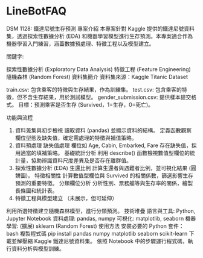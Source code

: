 # LineBotFAQ
DSM 1128: 鐵達尼號生存預測
專案介紹
本專案針對 Kaggle 提供的鐵達尼號資料集，透過探索性數據分析 (EDA) 和機器學習模型進行生存預測。本專案適合作為機器學習入門練習，涵蓋數據預處理、特徵工程以及模型建立。

關鍵字:

探索性數據分析 (Exploratory Data Analysis)
特徵工程 (Feature Engineering)
隨機森林 (Random Forest)
資料集簡介
資料集來源：Kaggle Titanic Dataset

train.csv: 包含乘客的特徵與生存結果，作為訓練集。
test.csv: 包含乘客的特徵，但不含生存結果，用於測試模型。
gender_submission.csv: 提供樣本提交格式。
目標：預測乘客是否生存 (Survived，1=生存，0=死亡)。

功能與流程
1. 資料蒐集與初步檢視
讀取資料 (pandas) 並顯示資料的結構。
定義函數觀察欄位型態及缺失值，確定需處理的特徵與補值策略。
2. 資料預處理
缺失值處理
欄位如 Age, Cabin, Embarked, Fare 存在缺失值，採用適當的填補策略。
基礎統計分析
利用 describe() 函數檢視數值型欄位的統計量，協助辨識資料尺度差異及是否存在離群值。
3. 探索性數據分析 (EDA)
生還比例
計算生還者與遇難者比例，並可視化結果 (圓餅圖)。
特徵相關性
計算數值型欄位與 Survived 的相關係數，篩選影響生存預測的重要特徵。
分類欄位分析
分析性別、票務艙等與生存率的關係，繪製長條圖和統計表。
4. 特徵工程與模型建立
（未展示，但可延伸）

利用所選特徵建立隨機森林模型，進行分類預測。
技術堆疊
語言與工具: Python, Jupyter Notebook
資料處理: pandas, numpy
可視化: matplotlib, seaborn
機器學習: (擴展) sklearn (Random Forest)
使用方法
安裝必要的 Python 套件：
bash
複製程式碼
pip install pandas numpy matplotlib seaborn scikit-learn
下載並解壓縮 Kaggle 鐵達尼號資料集。
依照 Notebook 中的步驟運行程式碼，執行資料分析與模型訓練。
